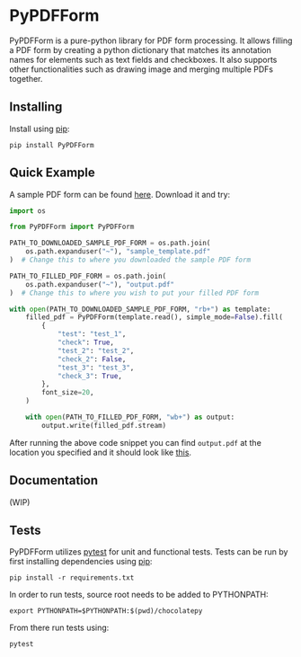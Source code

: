 # PyPDFForm

PyPDFForm is a pure-python library for PDF form processing. 
It allows filling a PDF form by creating a python dictionary that matches its annotation names 
for elements such as text fields and checkboxes. It also supports other functionalities such as 
drawing image and merging multiple PDFs together.

## Installing

Install using [pip](https://pip.pypa.io/en/stable/quickstart/):

```commandline
pip install PyPDFForm
```

## Quick Example

A sample PDF form can be found [here](https://github.com/chinapandaman/PyPDFForm/blob/master/pdf_samples/sample_template.pdf). Download it and try:

```python
import os

from PyPDFForm import PyPDFForm

PATH_TO_DOWNLOADED_SAMPLE_PDF_FORM = os.path.join(
    os.path.expanduser("~"), "sample_template.pdf"
)  # Change this to where you downloaded the sample PDF form

PATH_TO_FILLED_PDF_FORM = os.path.join(
    os.path.expanduser("~"), "output.pdf"
)  # Change this to where you wish to put your filled PDF form

with open(PATH_TO_DOWNLOADED_SAMPLE_PDF_FORM, "rb+") as template:
    filled_pdf = PyPDFForm(template.read(), simple_mode=False).fill(
        {
            "test": "test_1",
            "check": True,
            "test_2": "test_2",
            "check_2": False,
            "test_3": "test_3",
            "check_3": True,
        },
        font_size=20,
    )

    with open(PATH_TO_FILLED_PDF_FORM, "wb+") as output:
        output.write(filled_pdf.stream)
```

After running the above code snippet you can find `output.pdf` at the location you specified 
and it should look like [this](https://github.com/chinapandaman/PyPDFForm/blob/master/pdf_samples/sample_filled_font_20.pdf).

## Documentation

(WIP)

## Tests

PyPDFForm utilizes [pytest](https://docs.pytest.org/en/stable/) for unit and 
functional tests. Tests can be run by first installing dependencies using 
[pip](https://pip.pypa.io/en/stable/quickstart/):

```commandline
pip install -r requirements.txt
```

In order to run tests, source root needs to be added to PYTHONPATH:

```shell script
export PYTHONPATH=$PYTHONPATH:$(pwd)/chocolatepy
```

From there run tests using:

```commandline
pytest
```
